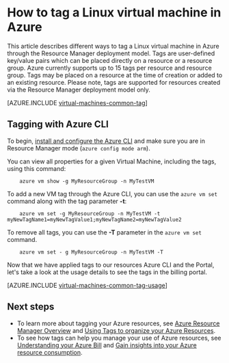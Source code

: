 <properties
   pageTitle="How to tag a Linux virtual machine | Azure"
   description="Learn about tagging a Linux virtual machine created in Azure using the Resource Manager deployment model."
   services="virtual-machines-linux"
   documentationCenter=""
   authors="mmccrory"
   manager="timlt"
   editor="tysonn"
   tags="azure-resource-manager"/>

<tags
   ms.service="virtual-machines-linux"
   ms.devlang="na"
   ms.topic="article"
   ms.tgt_pltfrm="vm-linux"
   ms.workload="infrastructure-services"
   ms.date="07/05/2016"
   wacn.date=""
   ms.author="memccror"/>

# How to tag a Linux virtual machine in Azure

This article describes different ways to tag a Linux virtual machine in Azure through the Resource Manager deployment model. Tags are user-defined key/value pairs which can be placed directly on a resource or a resource group. Azure currently supports up to 15 tags per resource and resource group. Tags may be placed on a resource at the time of creation or added to an existing resource. Please note, tags are supported for resources created via the Resource Manager deployment model only.

[AZURE.INCLUDE [virtual-machines-common-tag](../../includes/virtual-machines-common-tag.md)]

## Tagging with Azure CLI

To begin, [install and configure the Azure CLI](/documentation/articles/xplat-cli-azure-resource-manager/) and make sure you are in Resource Manager mode (`azure config mode arm`).

You can view all properties for a given Virtual Machine, including the tags, using this command:

        azure vm show -g MyResourceGroup -n MyTestVM

To add a new VM tag through the Azure CLI, you can use the `azure vm set` command along with the tag parameter **-t**:

        azure vm set -g MyResourceGroup -n MyTestVM -t myNewTagName1=myNewTagValue1;myNewTagName2=myNewTagValue2

To remove all tags, you can use the **-T** parameter in the `azure vm set` command.

        azure vm set - g MyResourceGroup -n MyTestVM -T


Now that we have applied tags to our resources Azure CLI and the Portal, let's take a look at the usage details to see the tags in the billing portal.

[AZURE.INCLUDE [virtual-machines-common-tag-usage](../../includes/virtual-machines-common-tag-usage.md)]

## Next steps

* To learn more about tagging your Azure resources, see [Azure Resource Manager Overview][] and [Using Tags to organize your Azure Resources][].
* To see how tags can help you manage your use of Azure resources, see [Understanding your Azure Bill][] and [Gain insights into your Azure resource consumption][].





[Azure CLI environment]: /documentation/articles/xplat-cli-azure-resource-manager/
[Azure Resource Manager Overview]: /documentation/articles/resource-group-overview/
[Using Tags to organize your Azure Resources]: /documentation/articles/resource-group-using-tags/
[Understanding your Azure Bill]: /documentation/articles/billing-understand-your-bill/
[Gain insights into your Azure resource consumption]: /documentation/articles/billing-usage-rate-card-overview/
